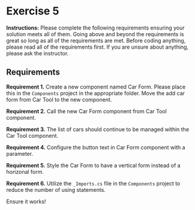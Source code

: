 # Exercise 5

**Instructions:** Please complete the following requirements ensuring your solution meets all of them. Going above and beyond the requirements is great so long as all of the requirements are met. Before coding anything, please read all of the requirements first. If you are unsure about anything, please ask the instructor.

## Requirements

**Requirement 1.** Create a new component named Car Form. Please place this in the `Components` project in the appropriate folder. Move the add car form from Car Tool to the new component.

**Requirement 2.** Call the new Car Form component from Car Tool component.

**Requirement 3.** The list of cars should continue to be managed within the Car Tool component.

**Requirement 4.** Configure the button text in Car Form component with a parameter.

**Requirement 5.** Style the Car Form to have a vertical form instead of a horizonal form.

**Requirement 6.** Utilize the `_Imports.cs` file in the `Components` project to reduce the number of using statements.

Ensure it works!